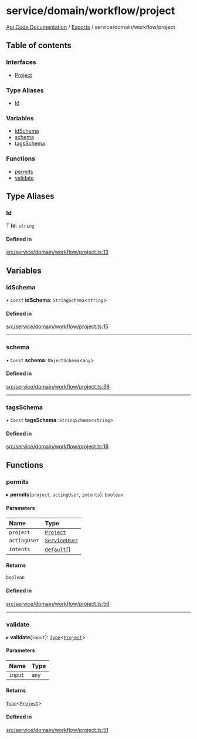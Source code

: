 # service/domain/workflow/project
 
[Api Code Documentation](../README.md) / [Exports](../modules.md) / service/domain/workflow/project

## Table of contents

### Interfaces

- [Project](../interfaces/service_domain_workflow_project.Project.md)

### Type Aliases

- [Id](service_domain_workflow_project.md#id)

### Variables

- [idSchema](service_domain_workflow_project.md#idschema)
- [schema](service_domain_workflow_project.md#schema)
- [tagsSchema](service_domain_workflow_project.md#tagsschema)

### Functions

- [permits](service_domain_workflow_project.md#permits)
- [validate](service_domain_workflow_project.md#validate)

## Type Aliases

### Id

Ƭ **Id**: `string`

#### Defined in

[src/service/domain/workflow/project.ts:13](https://github.com/openkfw/TruBudget/blob/3cf6626/api/src/service/domain/workflow/project.ts#L13)

## Variables

### idSchema

• `Const` **idSchema**: `StringSchema`\<`string`\>

#### Defined in

[src/service/domain/workflow/project.ts:15](https://github.com/openkfw/TruBudget/blob/3cf6626/api/src/service/domain/workflow/project.ts#L15)

___

### schema

• `Const` **schema**: `ObjectSchema`\<`any`\>

#### Defined in

[src/service/domain/workflow/project.ts:36](https://github.com/openkfw/TruBudget/blob/3cf6626/api/src/service/domain/workflow/project.ts#L36)

___

### tagsSchema

• `Const` **tagsSchema**: `StringSchema`\<`string`\>

#### Defined in

[src/service/domain/workflow/project.ts:16](https://github.com/openkfw/TruBudget/blob/3cf6626/api/src/service/domain/workflow/project.ts#L16)

## Functions

### permits

▸ **permits**(`project`, `actingUser`, `intents`): `boolean`

#### Parameters

| Name | Type |
| :------ | :------ |
| `project` | [`Project`](../interfaces/service_domain_workflow_project.Project.md) |
| `actingUser` | [`ServiceUser`](../interfaces/service_domain_organization_service_user.ServiceUser.md) |
| `intents` | [`default`](authz_intents.md#default)[] |

#### Returns

`boolean`

#### Defined in

[src/service/domain/workflow/project.ts:56](https://github.com/openkfw/TruBudget/blob/3cf6626/api/src/service/domain/workflow/project.ts#L56)

___

### validate

▸ **validate**(`input`): [`Type`](result.md#type)\<[`Project`](../interfaces/service_domain_workflow_project.Project.md)\>

#### Parameters

| Name | Type |
| :------ | :------ |
| `input` | `any` |

#### Returns

[`Type`](result.md#type)\<[`Project`](../interfaces/service_domain_workflow_project.Project.md)\>

#### Defined in

[src/service/domain/workflow/project.ts:51](https://github.com/openkfw/TruBudget/blob/3cf6626/api/src/service/domain/workflow/project.ts#L51)
